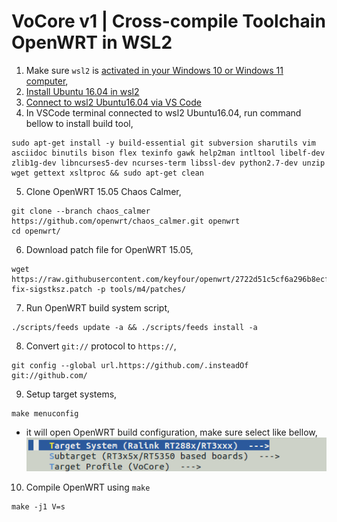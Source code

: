 # VoCore v1 | Cross-compile Toolchain OpenWRT in WSL2

1. Make sure `wsl2` is [activated in your Windows 10 or Windows 11 computer](https://learn.microsoft.com/id-id/windows/wsl/install#prerequisites),
2. [Install Ubuntu 16.04 in wsl2](https://gist.github.com/xynova/87beae35688476efb2ee290d3926f5bb)
3. [Connect to wsl2 Ubuntu16.04  via VS Code](https://code.visualstudio.com/docs/remote/wsl)
4. In VSCode terminal connected to wsl2 Ubuntu16.04, run command bellow to install build tool,
```
sudo apt-get install -y build-essential git subversion sharutils vim asciidoc binutils bison flex texinfo gawk help2man intltool libelf-dev zlib1g-dev libncurses5-dev ncurses-term libssl-dev python2.7-dev unzip wget gettext xsltproc && sudo apt-get clean
```
5. Clone OpenWRT 15.05 Chaos Calmer,
```
git clone --branch chaos_calmer https://github.com/openwrt/chaos_calmer.git openwrt
cd openwrt/
```
6. Download patch file for OpenWRT 15.05,
```
wget https://raw.githubusercontent.com/keyfour/openwrt/2722d51c5cf6a296b8ecf7ae09e46690403a6c3d/tools/m4/patches/011-fix-sigstksz.patch -p tools/m4/patches/
```
7. Run OpenWRT build system script,
```
./scripts/feeds update -a && ./scripts/feeds install -a
```
8. Convert `git://` protocol to `https://`,
```
git config --global url.https://github.com/.insteadOf git://github.com/
```
9. Setup target systems,
```
make menuconfig
```
- it will open OpenWRT build configuration, make sure select like bellow,
![](img/build-condif.png)
10. Compile OpenWRT using `make`
```
make -j1 V=s
```
